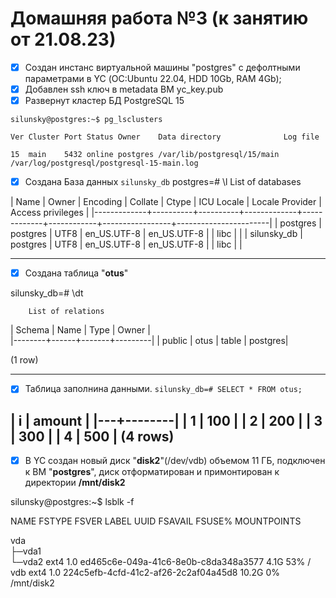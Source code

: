 # Домашняя работа №3 (к занятию от 21.08.23)

- [x] Cоздан инстанс виртуальной машины "postgres" с дефолтными параметрами в YC (ОС:Ubuntu 22.04, HDD 10Gb, RAM 4Gb);
- [x] Добавлен ssh ключ в metadata ВМ yc_key.pub
- [x] Развернут кластер БД PostgreSQL 15

`silunsky@postgres:~$ pg_lsclusters`

`Ver Cluster Port Status Owner    Data directory              Log file`

`15  main    5432 online postgres /var/lib/postgresql/15/main /var/log/postgresql/postgresql-15-main.log`
- [x] Создана База данных `silunsky_db`
postgres=# \l
                                                  List of databases
      
|   Name     |  Owner   | Encoding |   Collate   |    Ctype    | ICU Locale | Locale Provider |   Access privileges    |
|-------------+----------+----------+-------------+-------------+------------+-----------------+-----------------------|
| postgres    | postgres | UTF8     | en_US.UTF-8 | en_US.UTF-8 |            | libc            |                       |
| silunsky_db | postgres | UTF8     | en_US.UTF-8 | en_US.UTF-8 |            | libc            |                       |
 
---
 
- [x] Создана таблица "**otus**"

silunsky_db=# \dt

        List of relations    
| Schema | Name | Type  |  Owner  |  
|--------+------+-------+---------|
| public | otus | table | postgres|
 
(1 row)

---

- [x] Таблица заполнина данными.
`silunsky_db=# SELECT * FROM otus;`

| i | amount | 
|---+--------|
| 1 |    100 |
| 2 |    200 |
| 3 |    300 |
| 4 |    500 | 
(4 rows)
---

- [x] В YC создан новый диск "**disk2**"(/dev/vdb) объемом 11 ГБ, подключен к ВМ "**postgres**", диск отформатирован и примонтирован к директории **/mnt/disk2**

silunsky@postgres:~$ lsblk -f

NAME   FSTYPE   FSVER LABEL UUID                                 FSAVAIL FSUSE% MOUNTPOINTS

vda                                                                             
├─vda1                                                                          
└─vda2 ext4     1.0         ed465c6e-049a-41c6-8e0b-c8da348a3577    4.1G    53% /
vdb    ext4     1.0         224c5efb-4cfd-41c2-af26-2c2af04a45d8   10.2G     0% /mnt/disk2

    
